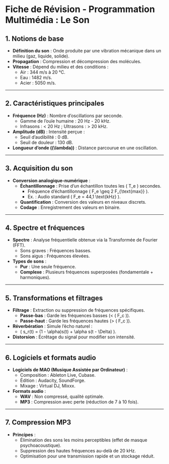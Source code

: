 # Fiche de Révision - Programmation Multimédia : Le Son

## 1. Notions de base
- **Définition du son** : Onde produite par une vibration mécanique dans un milieu (gaz, liquide, solide). 
- **Propagation** : Compression et décompression des molécules.
- **Vitesse** : Dépend du milieu et des conditions :
  - Air : 344 m/s à 20 °C.
  - Eau : 1482 m/s.
  - Acier : 5050 m/s.

---

## 2. Caractéristiques principales
- **Fréquence (Hz)** : Nombre d’oscillations par seconde.
  - Gamme de l’ouïe humaine : 20 Hz - 20 kHz.
  - Infrasons : < 20 Hz ; Ultrasons : > 20 kHz.
- **Amplitude (dB)** : Intensité perçue :
  - Seuil d’audibilité : 0 dB.
  - Seuil de douleur : 130 dB.
- **Longueur d’onde (\(\lambda\))** : Distance parcourue en une oscillation.

---

## 3. Acquisition du son
- **Conversion analogique-numérique** :
  - **Échantillonnage** : Prise d’un échantillon toutes les \( T_e \) secondes.
    - Fréquence d’échantillonnage \( F_e \geq 2 F_{\text{max}} \).
    - Ex. : Audio standard \( F_e = 44,1 \text{kHz} \).
  - **Quantification** : Conversion des valeurs en niveaux discrets.
  - **Codage** : Enregistrement des valeurs en binaire.

---

## 4. Spectre et fréquences
- **Spectre** : Analyse fréquentielle obtenue via la Transformée de Fourier (FFT).
  - Sons graves : Fréquences basses.
  - Sons aigus : Fréquences élevées.
- **Types de sons** :
  - **Pur** : Une seule fréquence.
  - **Complexe** : Plusieurs fréquences superposées (fondamentale + harmoniques).

---

## 5. Transformations et filtrages
- **Filtrage** : Extraction ou suppression de fréquences spécifiques.
  - **Passe-bas** : Garde les fréquences basses (< \( F_c \)).
  - **Passe-haut** : Garde les fréquences hautes (> \( F_c \)).
- **Réverbération** : Simule l’écho naturel :
  - \( s_r(t) = (1 - \alpha)s(t) + \alpha s(t - \Delta) \).
- **Distorsion** : Écrêtage du signal pour modifier son intensité.

---

## 6. Logiciels et formats audio
- **Logiciels de MAO (Musique Assistée par Ordinateur)** :
  - Composition : Ableton Live, Cubase.
  - Édition : Audacity, SoundForge.
  - Mixage : Virtual DJ, Mixxx.
- **Formats audio** :
  - **WAV** : Non compressé, qualité optimale.
  - **MP3** : Compression avec perte (réduction de 7 à 10 fois).

---

## 7. Compression MP3
- **Principes** :
  - Élimination des sons les moins perceptibles (effet de masque psychoacoustique).
  - Suppression des hautes fréquences au-delà de 20 kHz.
  - Optimisation pour une transmission rapide et un stockage réduit.
